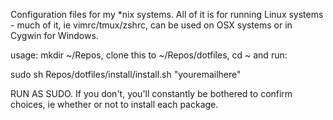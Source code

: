 Configuration files for my *nix systems. All of it is for running Linux systems - much of it, ie vimrc/tmux/zshrc, 
can be used on OSX systems or in Cygwin for Windows.

usage: mkdir ~/Repos, clone this to ~/Repos/dotfiles, cd ~ and run:

sudo sh Repos/dotfiles/install/install.sh "youremailhere"

RUN AS SUDO. If you don't, you'll constantly be bothered to confirm choices, ie whether or not to install each package.
